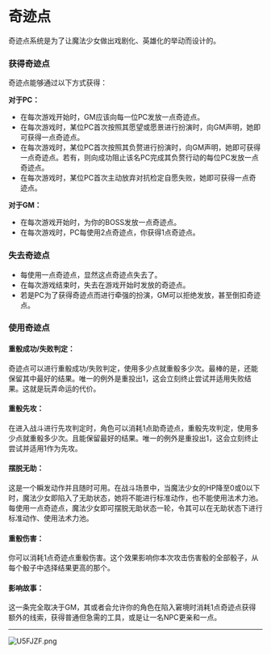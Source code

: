 # 奇迹点

奇迹点系统是为了让魔法少女做出戏剧化、英雄化的举动而设计的。

### 获得奇迹点

奇迹点能够通过以下方式获得：

**对于PC：**
* 在每次游戏开始时，GM应该向每一位PC发放一点奇迹点。
* 在每次游戏时，某位PC首次按照其愿望或愿景进行扮演时，向GM声明，她即可获得一点奇迹点。
* 在每次游戏时，某位PC首次按照其负赘进行扮演时，向GM声明，她即可获得一点奇迹点。若有，则向成功阻止该名PC完成其负赘行动的每位PC发放一点奇迹点。
* 在每次游戏时，某位PC首次主动放弃对抗检定自愿失败，她即可获得一点奇迹点。

**对于GM：**
* 在每次游戏开始时，为你的BOSS发放一点奇迹点。
* 在每次游戏时，PC每使用2点奇迹点，你获得1点奇迹点。

### 失去奇迹点

* 每使用一点奇迹点，显然这点奇迹点失去了。
* 在每次游戏结束时，失去在游戏开始时发放的奇迹点。
* 若是PC为了获得奇迹点而进行牵强的扮演，GM可以拒绝发放，甚至倒扣奇迹点。

### 使用奇迹点

#### 重骰成功/失败判定：

奇迹点可以进行重骰成功/失败判定，使用多少点就重骰多少次。最棒的是，还能保留其中最好的结果。唯一的例外是重投出1，这会立刻终止尝试并适用失败结果。这就是玩弄命运的代价。

#### 重骰先攻：

在进入战斗进行先攻判定时，角色可以消耗1点助奇迹点，重骰先攻判定，使用多少点就重骰多少次。且能保留最好的结果。唯一的例外是重投出1，这会立刻终止尝试并适用1作为先攻。

#### 摆脱无助：
这是一个瞬发动作并且随时可用。在战斗场景中，当魔法少女的HP降至0或0以下时，魔法少女即陷入了无助状态，她将不能进行标准动作，也不能使用法术力池。
每使用一点奇迹点，魔法少女即可摆脱无助状态一轮，令其可以在无助状态下进行标准动作、使用法术力池。

#### 重骰伤害：
你可以消耗1点奇迹点重骰伤害。这个效果影响你本次攻击伤害骰的全部骰子，从每个骰子中选择结果更高的那个。

#### 影响故事：
这一条完全取决于GM，其或者会允许你的角色在陷入窘境时消耗1点奇迹点获得额外的线索，获得普通但急需的工具，或是让一名NPC更亲和一点。

***

<img src="https://s1.ax1x.com/2020/07/20/U5FJZF.png" alt="U5FJZF.png" border="0" />


